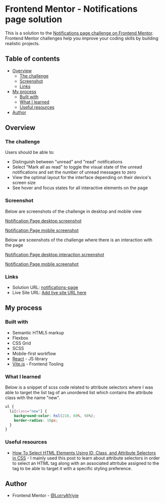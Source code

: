 # Frontend Mentor - Notifications page solution

This is a solution to the [Notifications page challenge on Frontend Mentor](https://www.frontendmentor.io/challenges/notifications-page-DqK5QAmKbC). Frontend Mentor challenges help you improve your coding skills by building realistic projects.

## Table of contents

- [Overview](#overview)
  - [The challenge](#the-challenge)
  - [Screenshot](#screenshot)
  - [Links](#links)
- [My process](#my-process)
  - [Built with](#built-with)
  - [What I learned](#what-i-learned)
  - [Useful resources](#useful-resources)
- [Author](#author)

## Overview

### The challenge

Users should be able to:

- Distinguish between "unread" and "read" notifications
- Select "Mark all as read" to toggle the visual state of the unread notifications and set the number of unread messages to zero
- View the optimal layout for the interface depending on their device's screen size
- See hover and focus states for all interactive elements on the page

### Screenshot

Below are screenshots of the challenge in desktop and mobile view

[Notification Page desktop screenshot](./public/images/screenshots/notification_page-desktop_screenshot.jpeg)

[Notification Page mobile screenshot](./public/images/screenshots/notification_page-mobile_screenshot.jpeg)

Below are sceenshots of the challenge where there is an interaction with the page

[Notification Page desktop interaction screenshot](./public/images/screenshots/notification_page-desktop_interaction_screenshot.jpeg)

[Notification Page mobile screenshot](./public/images/screenshots/notification_page-mobile_interaction_screenshot.jpeg)

### Links

- Solution URL: [notifications-page](https://github.com/LorryAfriyie/notifications-page)
- Live Site URL: [Add live site URL here](https://your-live-site-url.com)

## My process

### Built with

- Semantic HTML5 markup
- Flexbox
- CSS Grid
- SCSS
- Mobile-first workflow
- [React](https://reactjs.org/) - JS library
- [Vite.js](https://vitejs.dev/) - Frontend Tooling

### What I learned

Below is a snippet of scss code related to attribute selectors where I was able to target the list tag of an unordered list which contains the attribute class with the name "new".

```scss
ul {
  li[class="new"] {
    background-color: hsl(210, 60%, 98%);
    border-radius: 10px;
  }
}
```

### Useful resources

- [How To Select HTML Elements Using ID, Class, and Attribute Selectors in CSS](https://www.digitalocean.com/community/tutorials/how-to-select-html-elements-using-id-class-and-attribute-selectors-in-css) - I mainly used this post to learn about attribute selectors in order to select an HTML tag along with an associated attritube assigned to the tag to be able to target it with a specific styling preference.

## Author

- Frontend Mentor - [@LorryAfriyie](https://www.frontendmentor.io/profile/LorryAfriyie)

